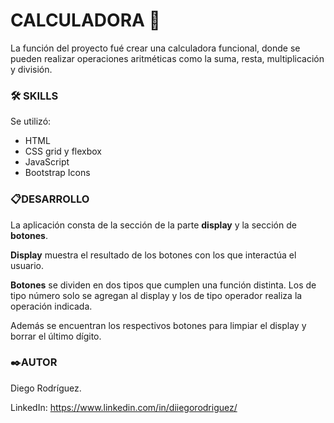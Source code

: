
# CALCULADORA 🧮

La función del proyecto fué crear una calculadora funcional, donde se pueden realizar operaciones aritméticas como la suma, resta, multiplicación y división.

### 🛠 SKILLS
Se utilizó:
 - HTML
 - CSS grid y flexbox
 - JavaScript
 - Bootstrap Icons

### 📋DESARROLLO

La aplicación consta de la sección de la parte **display** y la sección de **botones**.

**Display** muestra el resultado de los botones con los que interactúa el usuario.

**Botones** se dividen en dos tipos que cumplen una función distinta. Los de tipo número solo se agregan al display y los de tipo operador realiza la operación indicada.

Además se encuentran los respectivos botones para limpiar el display y borrar el último dígito.

### ✒️AUTOR
Diego Rodríguez.

LinkedIn: https://www.linkedin.com/in/diiegorodriguez/
